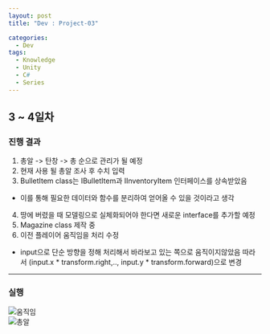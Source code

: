 ```yaml
---
layout: post
title: "Dev : Project-03"

categories:
  - Dev
tags:
  - Knowledge
  - Unity
  - C#
  - Series
---
```


## 3 ~ 4일차  

  
### 진행 결과  
  
1. 총알 -> 탄창 -> 총 순으로 관리가 될 예정   
2. 현재 사용 될 총알 조사 후 수치 입력  
3. BulletItem class는 IBulletItem과 IInventoryItem 인터페이스를 상속받았음  
- 이를 통해 필요한 데이터와 함수를 분리하여 얻어올 수 있을 것이라고 생각
4. 땅에 버렸을 때 모델링으로 실체화되어야 한다면 새로운 interface를 추가할 예정  
5. Magazine class 제작 중
6. 이전 플레이어 움직임을 처리 수정
- input으로 단순 방향을 정해 처리해서 바라보고 있는 쪽으로 움직이지않았음 따라서 (input.x * transform.right,.., input.y * transform.forward)으로 변경   

***  
   
### 실행  

![움직임](https://drive.google.com/uc?id=1vhXkidklxs8Mh4fpOroUsetx75fruz7v)  
![총알](https://drive.google.com/uc?id=1uQeQK3-g7TFfuEnPhnNCZsFfkXSAFWu_)